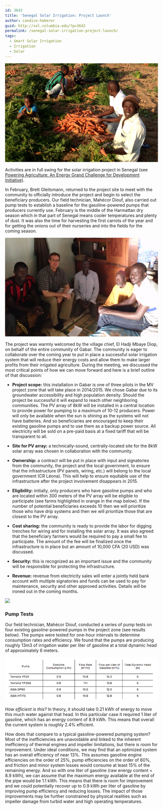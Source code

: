 ```yaml
---
id: 3642
title: 'Senegal Solar Irrigation: Project Launch'
author: candice-heberer
guid: http://sel.columbia.edu/?p=3642
permalink: /senegal-solar-irrigation-project-launch/
tags:
  - Smart Solar Irrigation
  - Irrigation
  - Solar
---
```

![farmersSenegal][1] 



Activities are in full swing for the solar irrigation project in Senegal (see <a href source="http://poweringag.org"> Powering Agriculture: An Energy Grand Challenge for Development Initiative)</a>.

In February, Brett Gleitsmann, returned to the project site to meet with the community to officially introduce the project and begin to select the beneficiary producers. Our field technician, Mahécor Diouf, also carried out pump tests to establish a baseline for the gasoline-powered pumps that producers currently use. February is the middle of the Harmattan dry season which in that part of Senegal means cooler temperatures and plenty of dust. It was also the time for harvesting the first carrots of the year and for getting the onions out of their nurseries and into the fields for the coming season.



![communitySenegal][2] 



The project was warmly welcomed by the village chief, El Hadji Mbaye Diop, on behalf of the entire community of Gabar. The community is eager to collaborate over the coming year to put in place a successful solar irrigation system that will reduce their energy costs and allow them to make larger profits from their irrigated agriculture. During the meeting, we discussed the most critical points of how we can move forward and here is a brief outline of that discussion:

  * **Project scope:** this installation in Gabar is one of three pilots in the MV project zone that will take place in 2014/2015. We chose Gabar due to its groundwater accessibility and high population density. Should the project be successful it will expand to reach other neighboring communities. The PV array of 8kW will be installed in a central location to provide power for pumping to a maximum of 10-12 producers. Power will only be available when the sun is shining as the systems will not have batteries. And so beneficiaries are encouraged to keep their existing gasoline pumps and to use them as a backup power source. All electricity will be sold on a pre-paid basis at a fixed tariff that will be transparent to all. 
  * **Site for PV array:** a technically-sound, centrally-located site for the 8kW solar array was chosen in collaboration with the community.</br> 

  * **Ownership:** a contract will be put in place with input and signatories from the community, the project and the local government, to ensure that the infrastructure (PV panels, wiring, etc.) will belong to the local government (CR Léona). This will help to ensure equitable use of the infrastructure after the project involvement disappears in 2015.</br> 

  * **Eligibility:** initially, only producers who have gasoline pumps and who are located within 300 meters of the PV array will be eligible to participate (see farms highlighted in orange in the map below). If the number of potential beneficiaries exceeds 10 then we will prioritize those who have drip systems and then we will prioritize those that are closest to the PV array.</br> 

  * **Cost sharing:** the community is ready to provide the labor for digging trenches for wiring and for installing the solar array. It was also agreed that the beneficiary farmers would be required to pay a small fee to participate. The amount of the fee will be finalized once the infrastructure is in place but an amount of 10,000 CFA (20 USD) was discussed.</br> 

  * **Security:** this is recognized as an important issue and the community will be responsible for protecting the infrastructure.</br> 

  * **Revenue:** revenue from electricity sales will enter a jointly held bank account with multiple signatories and funds can be used to pay for maintenance, security and other approved activities. Details will be ironed out in the coming months.</br> 

![][3] 

### Pump Tests

Our field technician, Mahécor Diouf, conducted a series of pump tests on four existing gasoline-powered pumps in the project zone (see results below). The pumps were tested for one-hour intervals to determine consumption rates and efficiency. We found that the pumps are producing roughly 13m3 of irrigation water per liter of gasoline at a total dynamic head of approximately 6 meters.



![pumpTestChart][4] 



*How efficient is this?* In theory, it should take 0.21 kWh of energy to move this much water against that head. In this particular case it required 1 liter of gasoline, which has an energy content of 8.9 kWh. This means that overall the current system is roughly 2.4% efficient.

How does that compare to a typical gasoline-powered pumping system? Most of the inefficiencies are unavoidable and linked to the inherent inefficiency of thermal engines and impeller limitations, but there is room for improvement. Under ideal conditions, we may find that an optimized system has an overall efficiency of near 13%. This assumes gasoline engine efficiencies on the order of 25%, pump efficiencies on the order of 60%, and friction and minor system losses would consume at least 15% of the remaining energy. And so with one liter of gasoline (raw energy content = 8.9 kWh), we can assume that the maximum energy available at the end of the pipe would be 1.1 kWh. This means that there is room for improvement and we could potentially recover up to 0.9 kWh per liter of gasoline by improving pump efficiency and reducing losses. The impact of those improvements may be further constrained by physical realities such as impeller damage from turbid water and high operating temperatures.

 [1]: /assets/uploads/blog/2014/04/farmersSenegal.jpg
 [2]: /assets/uploads/blog/2014/04/communitySenegal.jpg
 [3]: /assets/uploads/blog/2014/04/SenegalPump.jpg
 [4]: /assets/uploads/blog/2014/04/pumpTestChart.png
